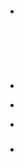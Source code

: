 # 

## 



[]()[]()

## 





### 





### 

![]()

![]()

### 

> []()

[]()

- []()
  
  
  
  []()

> []()

![]()

![]()

![]()

![]()

![]()

### 

- 
- []()



- []()



### 

- []()

## 











![]()

![]()

![]()

